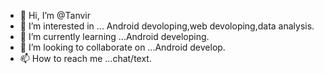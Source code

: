 - 👋 Hi, I’m @Tanvir
- 👀 I’m interested in ... Android devoloping,web devoloping,data analysis.
- 🌱 I’m currently learning ...Android developing.
- 💞️ I’m looking to collaborate on ...Android develop.
- 📫 How to reach me ...chat/text.
